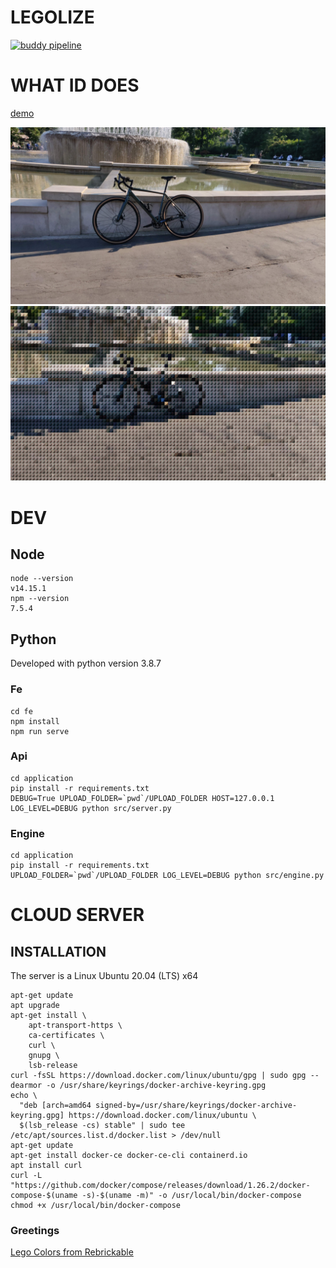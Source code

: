 LEGOLIZE
========

[![buddy pipeline](https://app.buddy.works/skillbill-bw/legolize/pipelines/pipeline/326415/badge.svg?token=107d3bbbb60ecabcdb08e0c4f842888977cc5d7b269e84936f8b8074747daf78 "buddy pipeline")](https://app.buddy.works/skillbill-bw/legolize/pipelines/pipeline/326415)

# WHAT ID DOES

[demo](http://legolize.skillbill.net)

![source](byke-input.jpeg)
![dest](byke-output.png?ver=2)


# DEV

## Node

```
node --version 
v14.15.1
npm --version
7.5.4
```

## Python 

Developed with python version 3.8.7

### Fe

```
cd fe
npm install
npm run serve
```

### Api

```
cd application
pip install -r requirements.txt
DEBUG=True UPLOAD_FOLDER=`pwd`/UPLOAD_FOLDER HOST=127.0.0.1 LOG_LEVEL=DEBUG python src/server.py
```

### Engine

```
cd application
pip install -r requirements.txt
UPLOAD_FOLDER=`pwd`/UPLOAD_FOLDER LOG_LEVEL=DEBUG python src/engine.py
```


# CLOUD SERVER

## INSTALLATION

The server is a Linux Ubuntu 20.04 (LTS) x64

```shell
apt-get update
apt upgrade
apt-get install \
    apt-transport-https \
    ca-certificates \
    curl \
    gnupg \
    lsb-release
curl -fsSL https://download.docker.com/linux/ubuntu/gpg | sudo gpg --dearmor -o /usr/share/keyrings/docker-archive-keyring.gpg
echo \
  "deb [arch=amd64 signed-by=/usr/share/keyrings/docker-archive-keyring.gpg] https://download.docker.com/linux/ubuntu \
  $(lsb_release -cs) stable" | sudo tee /etc/apt/sources.list.d/docker.list > /dev/null
apt-get update
apt-get install docker-ce docker-ce-cli containerd.io
apt install curl
curl -L "https://github.com/docker/compose/releases/download/1.26.2/docker-compose-$(uname -s)-$(uname -m)" -o /usr/local/bin/docker-compose
chmod +x /usr/local/bin/docker-compose
```

### Greetings

[Lego Colors from Rebrickable](https://rebrickable.com/downloads/)